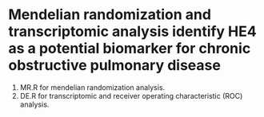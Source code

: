 # Mendelian randomization and transcriptomic analysis identify HE4 as a potential biomarker for chronic obstructive pulmonary disease
1. MR.R for mendelian randomization analysis.
2. DE.R for transcriptomic and receiver operating characteristic (ROC) analysis.
